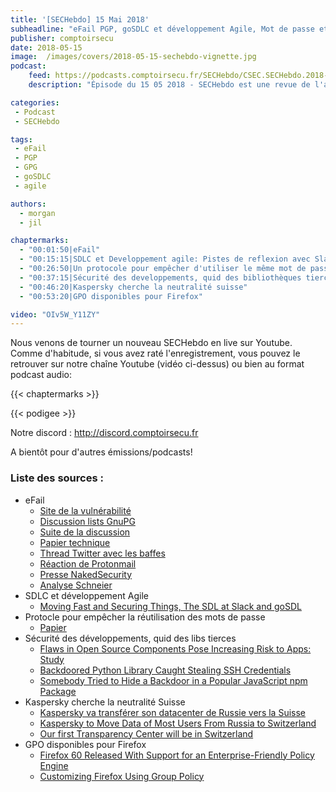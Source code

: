 ```yaml
---
title: '[SECHebdo] 15 Mai 2018'
subheadline: "eFail PGP, goSDLC et développement Agile, Mot de passe et chiffrement homomorphique, Sécurité des libs, Kaspersky & Suisse, etc."
publisher: comptoirsecu
date: 2018-05-15
image:  /images/covers/2018-05-15-sechebdo-vignette.jpg
podcast:
    feed: https://podcasts.comptoirsecu.fr/SECHebdo/CSEC.SECHebdo.2018-05-15.mp3
    description: "Épisode du 15 05 2018 - SECHebdo est une revue de l'actualité cybersécurité réalisée en live sur Youtube, généralement le mardi soir."

categories:
 - Podcast
 - SECHebdo

tags:
 - eFail
 - PGP
 - GPG
 - goSDLC
 - agile

authors:
  - morgan
  - jil

chaptermarks:
  - "00:01:50|eFail"
  - "00:15:15|SDLC et Developpement agile: Pistes de reflexion avec Slack"
  - "00:26:50|Un protocole pour empêcher d'utiliser le même mot de passe sur plusieurs comptes"
  - "00:37:15|Sécurité des developpements, quid des bibliothèques tierces ?"
  - "00:46:20|Kaspersky cherche la neutralité suisse"
  - "00:53:20|GPO disponibles pour Firefox"

video: "OIv5W_Y11ZY"
---
```


Nous venons de tourner un nouveau SECHebdo en live sur Youtube. Comme d'habitude, si vous avez raté l'enregistrement, vous pouvez le retrouver sur notre chaîne Youtube (vidéo ci-dessus) ou bien au format podcast audio:

{{< chaptermarks >}}

{{< podigee >}}

Notre discord : <http://discord.comptoirsecu.fr>

A bientôt pour d'autres émissions/podcasts!

### Liste des sources :

* eFail
    * [Site de la vulnérabilité](https://efail.de)
    * [Discussion lists GnuPG](https://lists.gnupg.org/pipermail/gnupg-users/2018-May/060315.html)
    * [Suite de la discussion](https://lists.gnupg.org/pipermail/gnupg-users/2018-May/060318.html)
    * [Papier technique](https://efail.de/efail-attack-paper.pdf)
    * [Thread Twitter avec les baffes](https://twitter.com/seecurity/status/995936859980222464)
    * [Réaction de Protonmail](https://protonmail.com/blog/pgp-vulnerability-efail/)
    * [Presse NakedSecurity](https://nakedsecurity.sophos.com/2018/05/15/the-efail-vulnerability-why-its-ok-to-keep-on-using-email/)
    * [Analyse Schneier](https://www.schneier.com/blog/archives/2018/05/details_on_a_ne.html)
* SDLC et développement Agile
    * [Moving Fast and Securing Things, The SDL at Slack and goSDL](https://slack.engineering/moving-fast-and-securing-things-540e6c5ae58a)
* Protocle pour empêcher la réutilisation des mots de passe 
    * [Papier](https://arxiv.org/pdf/1805.00566.pdf)
* Sécurité des développements, quid des libs tierces
    * [Flaws in Open Source Components Pose Increasing Risk to Apps: Study](https://www.securityweek.com/flaws-open-source-components-pose-increasing-risk-apps-study)
    * [Backdoored Python Library Caught Stealing SSH Credentials](https://www.bleepingcomputer.com/news/security/backdoored-python-library-caught-stealing-ssh-credentials/)
    * [Somebody Tried to Hide a Backdoor in a Popular JavaScript npm Package](https://www.bleepingcomputer.com/news/security/somebody-tried-to-hide-a-backdoor-in-a-popular-javascript-npm-package/)
* Kaspersky cherche la neutralité Suisse
    * [Kaspersky va transférer son datacenter de Russie vers la Suisse](https://www.lemondeinformatique.fr/actualites/lire-kaspersky-va-transferer-son-datacenter-de-russie-vers-la-suisse-71734.html)
    * [Kaspersky to Move Data of Most Users From Russia to Switzerland
](https://www.bleepingcomputer.com/news/security/kaspersky-to-move-data-of-most-users-from-russia-to-switzerland/)
    * [Our first Transparency Center will be in Switzerland](https://www.kaspersky.com/blog/swiss-assembled-security/22378/)
* GPO disponibles pour Firefox
    * [Firefox 60 Released With Support for an Enterprise-Friendly Policy Engine](https://www.bleepingcomputer.com/news/software/firefox-60-released-with-support-for-an-enterprise-friendly-policy-engine/)
    * [Customizing Firefox Using Group Policy](https://support.mozilla.org/en-US/kb/customizing-firefox-using-group-policy)

